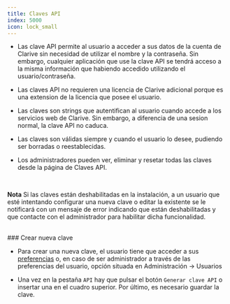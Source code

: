 ```yaml
---
title: Claves API 
index: 5000
icon: lock_small
---
```


* Las clave API permite al usuario a acceder a sus datos de la cuenta de Clarive sin necesidad de utilizar el nombre y la contraseña. Sin embargo, cualquier aplicación que use la clave API se tendrá acceso a la misma información que habiendo accedido utilizando el usuario/contraseña.

* Las claves API no requieren una licencia de Clarive adicional porque es una extension de la licencia que posee el usuario.

* Las claves son strings que autentifican al usuario cuando accede a los servicios web de Clarive. Sin embargo, a diferencia de una sesion normal, la clave API no caduca. 

* Las claves son válidas siempre y cuando el usuario lo desee, pudiendo ser borradas o reestablecidas.

* Los administradores pueden ver, eliminar y resetar todas las claves desde la página de Claves API.


<br />
<p class="help-note">
<b>Nota</b> Si las claves están deshabilitadas en la instalación, a un usuario que esté intentando configurar una nueva clave o editar la existente se le notificará con un mensaje de error indicando que están deshabilitadas y que contacte con el administrador para habilitar dicha funcionalidad.
</p>

<br />
### Crear nueva clave

* Para crear una nueva clave, el usuario tiene que acceder a sus [preferencias](es/getting-started/prefs) o, en caso de ser administrador a través de las preferencias del usuario, opción situada en Administración → Usuarios

* Una vez en la pestaña `API` hay que pulsar el botón `Generar clave API` o insertar una en el cuadro superior. Por último, es necesario guardar la clave.

